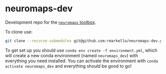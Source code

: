 # neuromaps-dev

Development repo for the [`neuromaps` toolbox](https://github.com/netneurolab/neuromaps).

To clone use:

```bash
git clone --recurse-submodules git@github.com:rmarkello/neuromaps-dev.git
```

To get set up you should use `conda env create -f environment.yml`, which will create a new conda environment (named `neuromaps_dev`) with everything you need installed.
You can activate the environment with `conda activate neuromaps_dev` and everything should be good to go!
